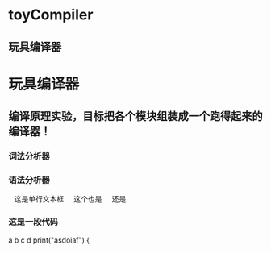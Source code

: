 # toyCompiler
玩具编译器
---------
玩具编译器
=========
编译原理实验，目标把各个模块组装成一个跑得起来的编译器！
--------------------------------------------------
### 词法分析器
### 语法分析器
    这是单行文本框
     这个也是
     还是
### 这是一段代码
a  b  c  d  print("asdoiaf")  {  
